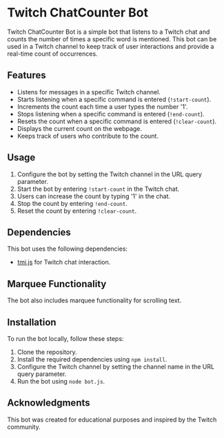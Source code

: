 # Twitch ChatCounter Bot

Twitch ChatCounter Bot is a simple bot that listens to a Twitch chat and counts the number of times a specific word is mentioned. This bot can be used in a Twitch channel to keep track of user interactions and provide a real-time count of occurrences.

## Features

- Listens for messages in a specific Twitch channel.
- Starts listening when a specific command is entered (`!start-count`).
- Increments the count each time a user types the number '1'.
- Stops listening when a specific command is entered (`!end-count`).
- Resets the count when a specific command is entered (`!clear-count`).
- Displays the current count on the webpage.
- Keeps track of users who contribute to the count.

## Usage

1. Configure the bot by setting the Twitch channel in the URL query parameter.
2. Start the bot by entering `!start-count` in the Twitch chat.
3. Users can increase the count by typing '1' in the chat.
4. Stop the count by entering `!end-count`.
5. Reset the count by entering `!clear-count`.

## Dependencies

This bot uses the following dependencies:

- [tmi.js](https://github.com/tmijs/tmi.js) for Twitch chat interaction.

## Marquee Functionality

The bot also includes marquee functionality for scrolling text.

## Installation

To run the bot locally, follow these steps:

1. Clone the repository.
2. Install the required dependencies using `npm install`.
3. Configure the Twitch channel by setting the channel name in the URL query parameter.
4. Run the bot using `node bot.js`.

## Acknowledgments

This bot was created for educational purposes and inspired by the Twitch community.